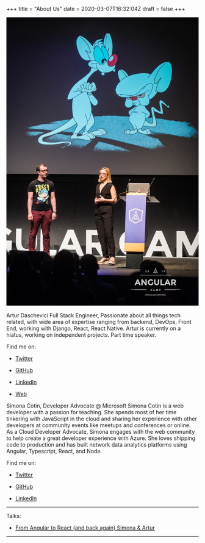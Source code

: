 +++
title = "About Us"
date = 2020-03-07T16:32:04Z
draft = false
+++

![Simona&Artur](./Simona&Artur.jpg)

Artur Daschevici Full Stack Engineer, Passionate about all things tech related, with wide area of expertise ranging from backend, DevOps, Front End, working with Django, React, React Native.
Artur is currently on a hiatus, working on independent projects. Part time speaker.

Find me on:

- [Twitter](https://twitter.com/arty_das)

- [GitHub](https://github.com/adaschevici)

- [LinkedIn](https://www.linkedin.com/in/artur-daschevici-b5404815/)

- [Web](https://artur.wtf)

Simona Cotin, Developer Advocate @ Microsoft
Simona Cotin is a web developer with a passion for teaching. She spends most of her time tinkering with JavaScript in the cloud and sharing her experience with other developers at community events like meetups and conferences or online. As a Cloud Developer Advocate, Simona engages with the web community to help create a great developer experience with Azure. She loves shipping code to production and has built network data analytics platforms using Angular, Typescript, React, and Node.

Find me on:

- [Twitter](https://twitter.com/simona_cotin)

- [GitHub](https://github.com/simonaco)

- [LinkedIn](https://www.linkedin.com/in/simona-cotin-2ba8747/)

---

Talks:
- [From Angular to React (and back again) Simona & Artur](https://www.youtube.com/watch?v=0n0qFcnLLnQ)

---
